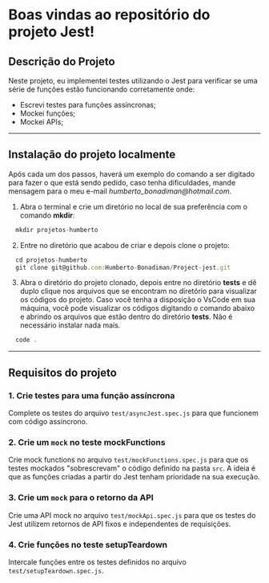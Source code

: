 # Boas vindas ao repositório do projeto Jest!

## Descrição do Projeto

Neste projeto, eu implementei testes utilizando o Jest para verificar se uma série de funções estão funcionando corretamente onde:
- Escrevi testes para funções assíncronas;
- Mockei funções;
- Mockei APIs;

---

## Instalação do projeto localmente
Após cada um dos passos, haverá um exemplo do comando a ser digitado para fazer o que está sendo pedido, caso tenha dificuldades, mande mensagem para o meu e-mail _humberto_bonadiman@hotmail.com_.

1. Abra o terminal e crie um diretório no local de sua preferência com o comando **mkdir**:
```javascript
  mkdir projetos-humberto
```

2. Entre no diretório que acabou de criar e depois clone o projeto:
```javascript
  cd projetos-humberto
  git clone git@github.com:Humberto-Bonadiman/Project-jest.git
```

3. Abra o diretório do projeto clonado, depois entre no diretório **tests** e dê duplo clique nos arquivos que se encontram no diretório para visualizar os códigos do projeto.
Caso você tenha a disposição o VsCode em sua máquina, você pode visualizar os códigos digitando o comando abaixo e abrindo os arquivos que estão dentro do diretório **tests**.
Não é necessário instalar nada mais.
```javascript
  code .
```

---

## Requisitos do projeto

### 1. Crie testes para uma função assíncrona

Complete os testes do arquivo `test/asyncJest.spec.js` para que funcionem com código assíncrono.

### 2. Crie um `mock` no teste mockFunctions

Crie mock functions no arquivo `test/mockFunctions.spec.js` para que os testes mockados "sobrescrevam" o código definido na pasta `src`. A ideia é que as funções criadas a partir do Jest tenham prioridade na sua execução.

### 3. Crie um `mock` para o retorno da API

Crie uma API mock no arquivo `test/mockApi.spec.js` para que os testes do Jest utilizem retornos de API fixos e independentes de requisições.

### 4. Crie funções no teste setupTeardown

Intercale funções entre os testes definidos no arquivo `test/setupTeardown.spec.js`.
